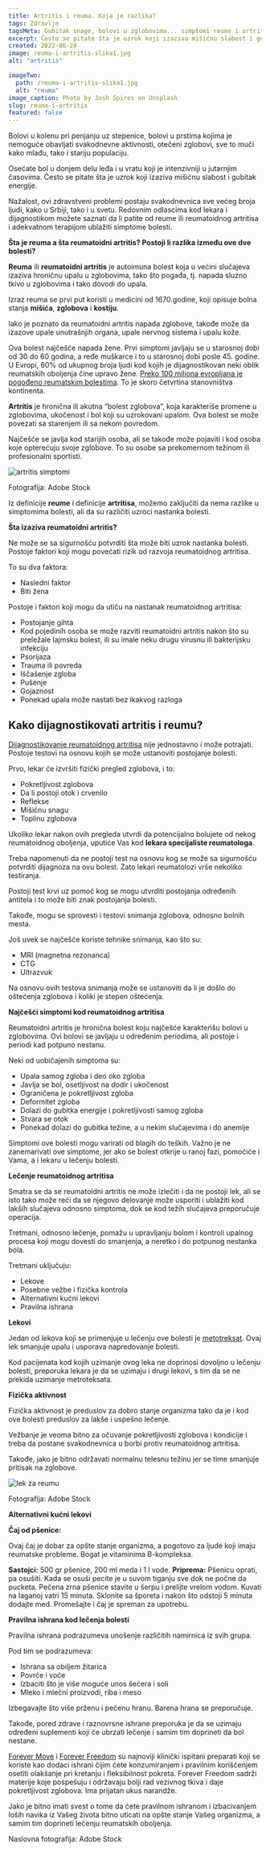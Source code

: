 ```yaml
---
title: Artritis i reuma. Koja je razlika?
tags: Zdravlje
tagsMeta: Gubitak snage, bolovi u zglobovima... simptomi reume i artritisa, dijagnostika i načini lečenja.
excerpt: Često se pitate šta je uzrok koji izaziva mišićnu slabost i gubitak energije.
created: 2022-06-28
image: reuma-i-artritis-slika1.jpg
alt: "artritis"

imageTwo:
  path: /reuma-i-artritis-slika1.jpg
  alt: "reuma"
image_caption: Photo by Josh Spires on Unsplash
slug: reuma-i-artritis
featured: false
---
```




Bolovi u kolenu pri penjanju uz stepenice, bolovi u prstima kojima je nemoguće obavljati svakodnevne aktivnosti, otečeni zglobovi, sve to muči kako mlađu, tako i stariju populaciju.

Osećate bol u donjem delu leđa i u vratu koji je intenzivniji u jutarnjim časovima. Često se pitate šta je uzrok koji izaziva mišićnu slabost i gubitak energije.

Nažalost, ovi zdravstveni problemi postaju svakodnevnica sve većeg broja ljudi, kako u Srbiji, tako i u svetu. Redovnim odlascima kod lekara i dijagnostikom možete saznati da li patite od reume ili reumatoidnog artritisa i adekvatnom terapijom ublažiti simptome bolesti.

**Šta je reuma a šta reumatoidni artritis? Postoji li razlika između ove dve bolesti?**

**Reuma** ili **reumatoidni artritis** je autoimuna bolest koja u većini slučajeva izaziva hroničnu upalu u zglobovima, tako što pogađa, tj. napada sluzno tkivo u zglobovima i tako dovodi do upala.

Izraz reuma se prvi put koristi u medicini od 1670.godine, koji opisuje bolna stanja **mišića**, **zglobova** i **kostiju**.

Iako je poznato da reumatoidni artritis napada zglobove, takođe može da izazove upale unutrašnjih organa, upale nervnog sistema i upalu kože.

Ova bolest najčešće napada žene. Prvi simptomi javljaju se u starosnoj dobi od 30 do 60 godina, a ređe muškarce i to u starosnoj dobi posle 45. godine.
U Evropi, 60% od ukupnog broja ljudi kod kojih je dijagnostikovan neki oblik reumatskih oboljenja čine upravo žene. [Preko 100 miliona evropljana je pogođeno reumatskim bolestima](https://www.news-medical.net/health/What-is-Rheumatism.aspx). To je skoro četvrtina stanovništva kontinenta.

**Artritis** je hronična ili akutna “bolest zglobova”, koja karakteriše promene u zglobovima, ukočenost i bol koji su uzrokovani upalom. Ova bolest se može povezati sa starenjem ili sa nekom povredom.

Najčešće se javlja kod starijih osoba, ali se takođe može pojaviti i kod osoba koje opterećuju svoje zglobove. To su osobe sa prekomernom težinom ili profesionalni sportisti.

![artritis simptomi](./images/reuma-i-artritis-slika2.jpg)

Fotografija: Adobe Stock

Iz definicije **reume** i definicije **artritisa**, možemo zaključiti da nema razlike u simptomima bolesti, ali da su različiti uzroci nastanka bolesti.

**Šta izaziva reumatoidni artritis?**

Ne može se sa sigurnošću potvrditi šta može biti uzrok nastanka bolesti. Postoje faktori koji mogu povećati rizik od razvoja reumatoidnog artritisa.

To su dva faktora:

- Nasledni faktor
- Biti žena


Postoje i faktori koji mogu da utiču na nastanak reumatoidnog artritisa:

- Postojanje gihta
- Kod pojedinih osoba se može razviti reumatoidni artritis nakon što su preležale lajmsku bolest, ili su imale neku drugu virusnu ili bakterijsku infekciju
- Psorijaza
- Trauma ili povreda
- Iščašenje zgloba
- Pušenje
- Gojaznost
- Ponekad upala može nastati bez ikakvog razloga



## Kako dijagnostikovati artritis i reumu?

[Dijagnostikovanje reumatoidnog artritisa](https://www.healthline.com/health/rheumatoid-arthritis#diagnosis) nije jednostavno i može potrajati. Postoje testovi na osnovu kojih se može ustanoviti postojanje bolesti.

Prvo, lekar će izvršiti fizički pregled zglobova, i to:

- Pokretljivost zglobova
- Da li postoji otok i crvenilo
- Reflekse
- Mišićnu snagu
- Toplinu zglobova 



Ukoliko lekar nakon ovih pregleda utvrdi da potencijalno bolujete od nekog reumatoidnog oboljenja, uputiće Vas kod **lekara specijaliste reumatologa**.

Treba napomenuti da ne postoji test na osnovu kog se može sa sigurnošću potvrditi dijagnoza na ovu bolest. Zato lekari reumatolozi vrše nekoliko testiranja.

Postoji test krvi uz pomoć kog se mogu utvrditi postojanja određenih antitela i to može biti znak postojanja bolesti.

Takođe, mogu se sprovesti i testovi snimanja zglobova, odnosno bolnih mesta.

Još uvek se najčešće koriste tehnike snimanja, kao što su:

- MRI (magnetna rezonanca)
- CTG
- Ultrazvuk

Na osnovu ovih testova snimanja može se ustanoviti da li je došlo do oštećenja zglobova i koliki je stepen oštećenja.

**Najčešći simptomi kod reumatoidnog artritisa**

Reumatoidni artritis je hronična bolest koju najčešće karakterišu bolovi u zglobovima. Ovi bolovi se javljaju u određenim periodima, ali postoje i periodi kad potpuno nestanu.

Neki od uobičajenih simptoma su:

- Upala samog zgloba i deo oko zgloba
- Javlja se bol, osetljivost na dodir i ukočenost
- Ograničena je pokretljivost zgloba
- Deformitet zgloba
- Dolazi do gubitka energije i pokretljivosti samog zgloba 
- Stvara se otok
- Ponekad dolazi do gubitka težine, a u nekim slučajevima i do anemije

Simptomi ove bolesti mogu varirati od blagih do teških. Važno je ne zanemarivati ove simptome, jer ako se bolest otkrije u ranoj fazi, pomoćiće i Vama, a i lekaru u lečenju bolesti.

**Lečenje reumatoidnog artritisa**

Smatra se da se reumatoidni artritis ne može izlečiti i da ne postoji lek, ali se isto tako može reći da se njegovo delovanje može usporiti i ublažiti kod lakših slučajeva odnosno simptoma, dok se kod težih slučajeva preporučuje operacija.

Tretmani, odnosno lečenje, pomažu u upravljanju bolom i kontroli upalnog procesa koji mogu dovesti do smanjenja, a neretko i do potpunog nestanka bola.

Tretmani uključuju:

- Lekove
- Posebne vežbe i fizička kontrola
- Alternativni kućni lekovi
- Pravilna ishrana


**Lekovi**

Jedan od lekova koji se primenjuje u lečenju ove bolesti je [metotreksat](https://www.reumatologija.rs/bolesti/reumatoidni-artritis/). Ovaj lek smanjuje upalu i usporava napredovanje bolesti.

Kod pacijenata kod kojih uzimanje ovog leka ne doprinosi dovoljno u lečenju bolesti, preporuka lekara je da se uzimaju i drugi lekovi, s tim da se ne prekida uzimanje metroteksata.



**Fizička aktivnost**

Fizička aktivnost je preduslov za dobro stanje organizma tako da je i kod ove bolesti preduslov za lakše i uspešno lečenje.

Vežbanje je veoma bitno za očuvanje pokretljivosti zglobova i kondicije i treba da postane svakodnevnica u borbi protiv reumatoidnog artritisa.

Takođe, jako je bitno održavati normalnu telesnu težinu jer se time smanjuje pritisak na zglobove.

 ![lek za reumu](./images/reuma-i-artritis-slika3.jpg)

Fotografija: Adobe Stock



**Alternativni kućni lekovi**

**Čaj od pšenice:**

Ovaj čaj je dobar za opšte stanje organizma, a pogotovo za ljude koji imaju reumatske probleme. Bogat je vitaminima B-kompleksa. 

**Sastojci:** 500 gr pšenice, 200 ml meda i 1 l vode. **Priprema:** Pšenicu oprati, pa osušiti. Kada se osuši pecite je u suvom tiganju sve dok ne počne da pucketa. Pečena zrna pšenice stavite u šerpu i prelijte vrelom vodom. Kuvati na laganoj vatri 15 minuta. Sklonite sa šporeta i nakon što odstoji 5 minuta dodajte med. Promešajte i čaj je spreman za upotrebu.

**Pravilna ishrana kod lečenja bolesti**

Pravilna ishrana podrazumeva unošenje različitih namirnica iz svih grupa.

Pod tim se podrazumeva:

- Ishrana sa obiljem žitarica
- Povrće i voće
- Izbaciti što je više moguće unos šećera i soli
- Mleko i mlečni proizvodi, riba i meso



Izbegavajte što više prženu i pečenu hranu. Barena hrana se preporučuje.

Takođe, pored zdrave i raznovrsne ishrane preporuka je da se uzimaju određeni suplementi koji će ubrzati lečenje i samim tim doprineti da bol nestane.

[Forever Move](https://flpshop.rs/dodaci-ishrani/11800/forever-move-esm-complex/360000954255/personal.html) i [Forever Freedom](https://flpshop.rs/napici/11619/forever-freedom/360000954255/personal.html) su najnoviji klinički ispitani preparati koji se koriste kao dodaci ishrani čijim ćete konzumiranjem i pravilnim korišćenjem  osetiti olakšanje pri kretanju i fleksibilnost pokreta. Forever Freedom sadrži materije koje pospešuju i održavaju bolji rad vezivnog tkiva i daje pokretljivost zglobova. Ima prijatan ukus narandže.  

Jako je bitno imati svest o tome da ćete pravilnom ishranom i izbacivanjem loših navika iz Vašeg života bitno uticati na opšte stanje Vašeg organizma, a samim tim doprineti lečenju reumatskih oboljenja.

Naslovna fotografija: Adobe Stock

